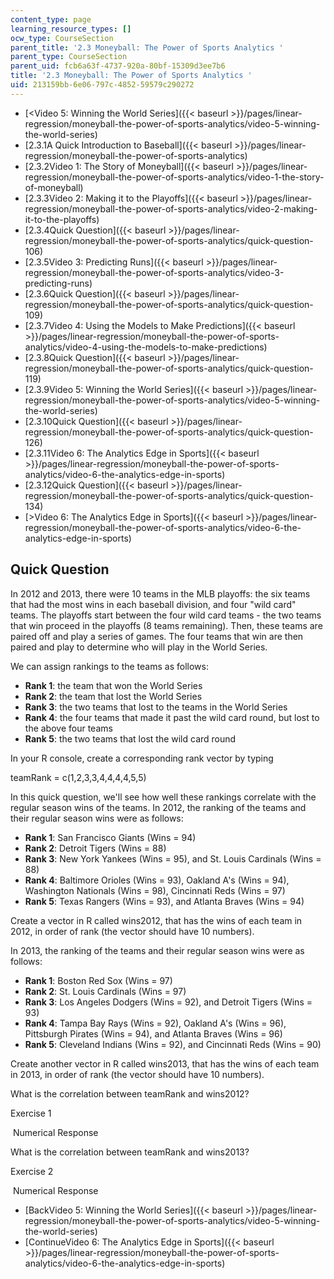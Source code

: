 ```yaml
---
content_type: page
learning_resource_types: []
ocw_type: CourseSection
parent_title: '2.3 Moneyball: The Power of Sports Analytics '
parent_type: CourseSection
parent_uid: fcb6a63f-4737-920a-80bf-15309d3ee7b6
title: '2.3 Moneyball: The Power of Sports Analytics '
uid: 213159bb-6e06-797c-4852-59579c290272
---
```


*   [\<Video 5: Winning the World Series]({{< baseurl >}}/pages/linear-regression/moneyball-the-power-of-sports-analytics/video-5-winning-the-world-series)
*   [2.3.1A Quick Introduction to Baseball]({{< baseurl >}}/pages/linear-regression/moneyball-the-power-of-sports-analytics)
*   [2.3.2Video 1: The Story of Moneyball]({{< baseurl >}}/pages/linear-regression/moneyball-the-power-of-sports-analytics/video-1-the-story-of-moneyball)
*   [2.3.3Video 2: Making it to the Playoffs]({{< baseurl >}}/pages/linear-regression/moneyball-the-power-of-sports-analytics/video-2-making-it-to-the-playoffs)
*   [2.3.4Quick Question]({{< baseurl >}}/pages/linear-regression/moneyball-the-power-of-sports-analytics/quick-question-106)
*   [2.3.5Video 3: Predicting Runs]({{< baseurl >}}/pages/linear-regression/moneyball-the-power-of-sports-analytics/video-3-predicting-runs)
*   [2.3.6Quick Question]({{< baseurl >}}/pages/linear-regression/moneyball-the-power-of-sports-analytics/quick-question-109)
*   [2.3.7Video 4: Using the Models to Make Predictions]({{< baseurl >}}/pages/linear-regression/moneyball-the-power-of-sports-analytics/video-4-using-the-models-to-make-predictions)
*   [2.3.8Quick Question]({{< baseurl >}}/pages/linear-regression/moneyball-the-power-of-sports-analytics/quick-question-119)
*   [2.3.9Video 5: Winning the World Series]({{< baseurl >}}/pages/linear-regression/moneyball-the-power-of-sports-analytics/video-5-winning-the-world-series)
*   [2.3.10Quick Question]({{< baseurl >}}/pages/linear-regression/moneyball-the-power-of-sports-analytics/quick-question-126)
*   [2.3.11Video 6: The Analytics Edge in Sports]({{< baseurl >}}/pages/linear-regression/moneyball-the-power-of-sports-analytics/video-6-the-analytics-edge-in-sports)
*   [2.3.12Quick Question]({{< baseurl >}}/pages/linear-regression/moneyball-the-power-of-sports-analytics/quick-question-134)
*   [\>Video 6: The Analytics Edge in Sports]({{< baseurl >}}/pages/linear-regression/moneyball-the-power-of-sports-analytics/video-6-the-analytics-edge-in-sports)

Quick Question
--------------

In 2012 and 2013, there were 10 teams in the MLB playoffs: the six teams that had the most wins in each baseball division, and four "wild card" teams. The playoffs start between the four wild card teams - the two teams that win proceed in the playoffs (8 teams remaining). Then, these teams are paired off and play a series of games. The four teams that win are then paired and play to determine who will play in the World Series. 

We can assign rankings to the teams as follows:

*   **Rank 1**: the team that won the World Series
*   **Rank 2**: the team that lost the World Series
*   **Rank 3**: the two teams that lost to the teams in the World Series
*   **Rank 4**: the four teams that made it past the wild card round, but lost to the above four teams
*   **Rank 5**: the two teams that lost the wild card round

In your R console, create a corresponding rank vector by typing

teamRank = c(1,2,3,3,4,4,4,4,5,5)

In this quick question, we'll see how well these rankings correlate with the regular season wins of the teams. In 2012, the ranking of the teams and their regular season wins were as follows:

*   **Rank 1**: San Francisco Giants (Wins = 94)
*   **Rank 2**: Detroit Tigers (Wins = 88)
*   **Rank 3**: New York Yankees (Wins = 95), and St. Louis Cardinals (Wins = 88)
*   **Rank 4**: Baltimore Orioles (Wins = 93), Oakland A's (Wins = 94), Washington Nationals (Wins = 98), Cincinnati Reds (Wins = 97)
*   **Rank 5**: Texas Rangers (Wins = 93), and Atlanta Braves (Wins = 94) 

Create a vector in R called wins2012, that has the wins of each team in 2012, in order of rank (the vector should have 10 numbers).

In 2013, the ranking of the teams and their regular season wins were as follows:

*   **Rank 1**: Boston Red Sox (Wins = 97)
*   **Rank 2**: St. Louis Cardinals (Wins = 97)
*   **Rank 3**: Los Angeles Dodgers (Wins = 92), and Detroit Tigers (Wins = 93)
*   **Rank 4**: Tampa Bay Rays (Wins = 92), Oakland A's (Wins = 96), Pittsburgh Pirates (Wins = 94), and Atlanta Braves (Wins = 96)
*   **Rank 5**: Cleveland Indians (Wins = 92), and Cincinnati Reds (Wins = 90) 

Create another vector in R called wins2013, that has the wins of each team in 2013, in order of rank (the vector should have 10 numbers).

What is the correlation between teamRank and wins2012?

Exercise 1

&nbsp;Numerical Response&nbsp;

What is the correlation between teamRank and wins2013?

Exercise 2

&nbsp;Numerical Response&nbsp;

*   [BackVideo 5: Winning the World Series]({{< baseurl >}}/pages/linear-regression/moneyball-the-power-of-sports-analytics/video-5-winning-the-world-series)
*   [ContinueVideo 6: The Analytics Edge in Sports]({{< baseurl >}}/pages/linear-regression/moneyball-the-power-of-sports-analytics/video-6-the-analytics-edge-in-sports)